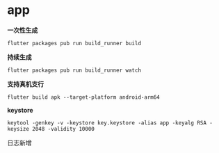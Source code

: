 # app

**一次性生成**

```
flutter packages pub run build_runner build
```

**持续生成**

```
flutter packages pub run build_runner watch
```

**支持真机支行**
```
flutter build apk --target-platform android-arm64
```

**keystore**
```
keytool -genkey -v -keystore key.keystore -alias app -keyalg RSA -keysize 2048 -validity 10000
```

日志新增
